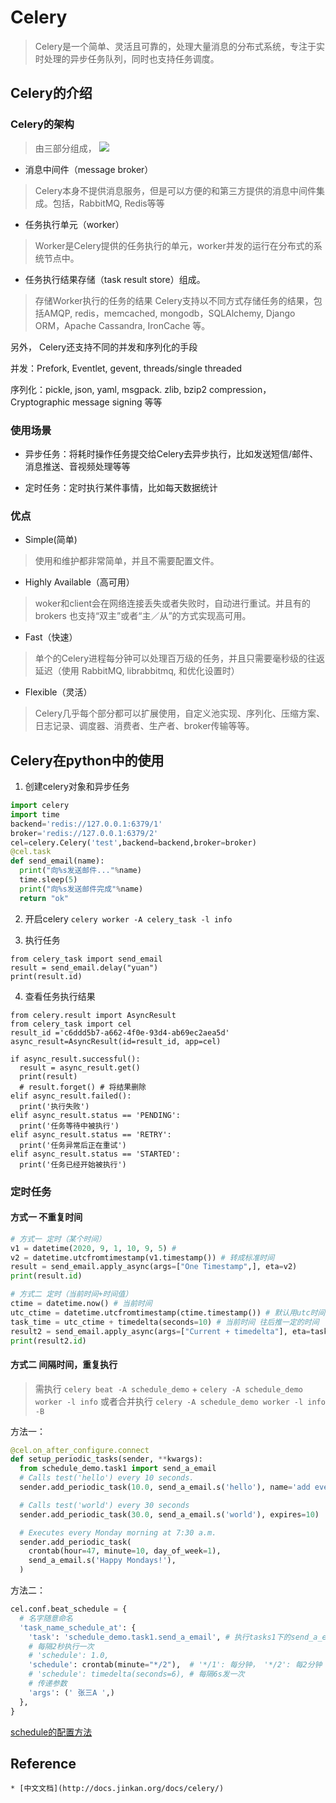 # Celery 
> Celery是一个简单、灵活且可靠的，处理大量消息的分布式系统，专注于实时处理的异步任务队列，同时也支持任务调度。

## Celery的介绍

### Celery的架构
> 由三部分组成，
![](http://static.open-open.com/lib/uploadImg/20150314/20150314100608_187.png)

* 消息中间件（message broker）
> Celery本身不提供消息服务，但是可以方便的和第三方提供的消息中间件集成。包括，RabbitMQ, Redis等等

* 任务执行单元（worker）
> Worker是Celery提供的任务执行的单元，worker并发的运行在分布式的系统节点中。

* 任务执行结果存储（task result store）组成。
> 存储Worker执行的任务的结果
Celery支持以不同方式存储任务的结果，包括AMQP, redis，memcached, mongodb，SQLAlchemy, Django ORM，Apache Cassandra, IronCache 等。

另外， Celery还支持不同的并发和序列化的手段

并发：Prefork, Eventlet, gevent, threads/single threaded

序列化：pickle, json, yaml, msgpack. zlib, bzip2 compression， Cryptographic message signing 等等

###  使用场景

* 异步任务：将耗时操作任务提交给Celery去异步执行，比如发送短信/邮件、消息推送、音视频处理等等

* 定时任务：定时执行某件事情，比如每天数据统计

###  优点

* Simple(简单)
> 使用和维护都非常简单，并且不需要配置文件。

* Highly Available（高可用）
> woker和client会在网络连接丢失或者失败时，自动进行重试。并且有的brokers 也支持“双主”或者“主／从”的方式实现高可用。

* Fast（快速）
> 单个的Celery进程每分钟可以处理百万级的任务，并且只需要毫秒级的往返延迟（使用 RabbitMQ, librabbitmq, 和优化设置时）

* Flexible（灵活）
> Celery几乎每个部分都可以扩展使用，自定义池实现、序列化、压缩方案、日志记录、调度器、消费者、生产者、broker传输等等。

## Celery在python中的使用


1. 创建celery对象和异步任务

```python
import celery
import time
backend='redis://127.0.0.1:6379/1'
broker='redis://127.0.0.1:6379/2'
cel=celery.Celery('test',backend=backend,broker=broker)
@cel.task
def send_email(name):
  print("向%s发送邮件..."%name)
  time.sleep(5)
  print("向%s发送邮件完成"%name)
  return "ok"
```
2. 开启celery `celery worker -A celery_task -l info`

3. 执行任务

```
from celery_task import send_email
result = send_email.delay("yuan")
print(result.id)
```

4. 查看任务执行结果
```
from celery.result import AsyncResult
from celery_task import cel
result_id ='c6ddd5b7-a662-4f0e-93d4-ab69ec2aea5d'
async_result=AsyncResult(id=result_id, app=cel)

if async_result.successful():
  result = async_result.get()
  print(result)
  # result.forget() # 将结果删除
elif async_result.failed():
  print('执行失败')
elif async_result.status == 'PENDING':
  print('任务等待中被执行')
elif async_result.status == 'RETRY':
  print('任务异常后正在重试')
elif async_result.status == 'STARTED':
  print('任务已经开始被执行')
```

### 定时任务

#### 方式一 不重复时间

```python
# 方式一 定时（某个时间）
v1 = datetime(2020, 9, 1, 10, 9, 5) #
v2 = datetime.utcfromtimestamp(v1.timestamp()) # 转成标准时间
result = send_email.apply_async(args=["One Timestamp",], eta=v2)
print(result.id)

# 方式二 定时（当前时间+时间值）
ctime = datetime.now() # 当前时间
utc_ctime = datetime.utcfromtimestamp(ctime.timestamp()) # 默认用utc时间
task_time = utc_ctime + timedelta(seconds=10) # 当前时间 往后推一定的时间
result2 = send_email.apply_async(args=["Current + timedelta"], eta=task_time)
print(result2.id)
```

#### 方式二 间隔时间，重复执行
> 需执行 ` celery beat -A schedule_demo ` +  `celery -A schedule_demo worker -l info`
> 或者合并执行 `celery -A schedule_demo worker -l info -B`

方法一：

```python
@cel.on_after_configure.connect
def setup_periodic_tasks(sender, **kwargs):
  from schedule_demo.task1 import send_a_email
  # Calls test('hello') every 10 seconds.
  sender.add_periodic_task(10.0, send_a_email.s('hello'), name='add every 10')

  # Calls test('world') every 30 seconds
  sender.add_periodic_task(30.0, send_a_email.s('world'), expires=10)

  # Executes every Monday morning at 7:30 a.m.
  sender.add_periodic_task(
    crontab(hour=47, minute=10, day_of_week=1),
    send_a_email.s('Happy Mondays!'),
  )
```

方法二：

```python
cel.conf.beat_schedule = {
  # 名字随意命名
  'task_name_schedule_at': {
    'task': 'schedule_demo.task1.send_a_email', # 执行tasks1下的send_a_email函数
    # 每隔2秒执行一次
    # 'schedule': 1.0,
    'schedule': crontab(minute="*/2"),  # '*/1': 每分钟， '*/2': 每2分钟
    # 'schedule': timedelta(seconds=6), # 每隔6s发一次
    # 传递参数
    'args': (' 张三A ',)
  },
}
```
[schedule的配置方法](https://docs.celeryproject.org/en/stable/reference/celery.schedules.html#celery.schedules.crontab)

## Reference
    * [中文文档](http://docs.jinkan.org/docs/celery/)
